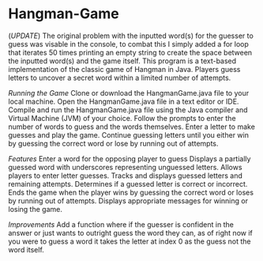 # Hangman-Game

(*UPDATE*)
The original problem with the inputted word(s) for the guesser to guess was visable in the console, to combat this I simply added a for loop that iterates 50 times printing an empty string to create the space between the inputted word(s) and the game itself.
This program is a text-based implementation of the classic game of Hangman in Java. Players guess letters to uncover a secret word within a limited number of attempts.

*Running the Game*
Clone or download the HangmanGame.java file to your local machine.
Open the HangmanGame.java file in a text editor or IDE.
Compile and run the HangmanGame.java file using the Java compiler and Virtual Machine (JVM) of your choice.
Follow the prompts to enter the number of words to guess and the words themselves.
Enter a letter to make guesses and play the game.
Continue guessing letters until you either win by guessing the correct word or lose by running out of attempts.

*Features*
Enter a word for the opposing player to guess
Displays a partially guessed word with underscores representing unguessed letters.
Allows players to enter letter guesses.
Tracks and displays guessed letters and remaining attempts.
Determines if a guessed letter is correct or incorrect.
Ends the game when the player wins by guessing the correct word or loses by running out of attempts.
Displays appropriate messages for winning or losing the game.

*Improvements* 
Add a function where if the guesser is confident in the answer or just wants to outright guess the word they can, as of right now if you were to guess a word it takes the letter at index 0 as the guess not the word itself.
